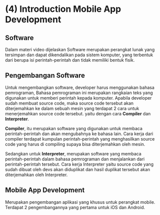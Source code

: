 # (4) Introduction Mobile App Development

## Software

Dalam materi video dijelaskan Software merupakan perangkat lunak yang tersimpan dan dapat dikendalikan pada sistem komputer, yang terbentuk dari berupa isi perintah-perintah dan tidak memiliki bentuk fisik.

## Pengembangan Software

Untuk mengembangkan software, developer harus menggunakan bahasa pemrograman, Bahasa pemrograman ini merupakan rangkaian teks yang digunakan untuk memberi perintah kepada komputer. Apabila developer sudah membuat source code, maka source code tersebut akan diterjemahkan ke dalam sebuah mesin yang terdapat 2 cara untuk menerjemahkan source code tersebut. yaitu dengan cara **Compiler** dan **Interpreter**.

**Compiler**, itu merupakan software yang digunakan untuk membaca perintah-perintah dan akan mengubahnya ke bahasa lain. Cara kerja dari compiler terdapat kumpulan perintah-perintah yang menghasilkan source code yang harus di compiling supaya bisa diterjemahkan oleh mesin.

Sedangkan untuk **Interpreter**, merupakan software yang membaca perintah-perintah dalam bahasa pemrograman dan menjalankan dari perintah-perintah tersebut. Cara kerja Interpreter yaitu source code yang sudah dibuat oleh devs akan diduplikat dan hasil duplikat tersebut akan diterjemahkan oleh Interpreter.

## Mobile App Development

Merupakan pengembangan aplikasi yang khusus untuk perangkat mobile. Terdapat 2 pengembangannya yang pertama untuk iOS dan Android.  